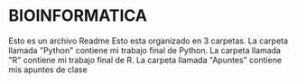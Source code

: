 # BIOINFORMATICA
Esto es un archivo Readme Esto esta organizado en 3 carpetas. La carpeta llamada "Python" contiene mi trabajo final de Python. La carpeta llamada "R" contiene mi trabajo final de R. La carpeta llamada "Apuntes" contiene mis apuntes de clase
